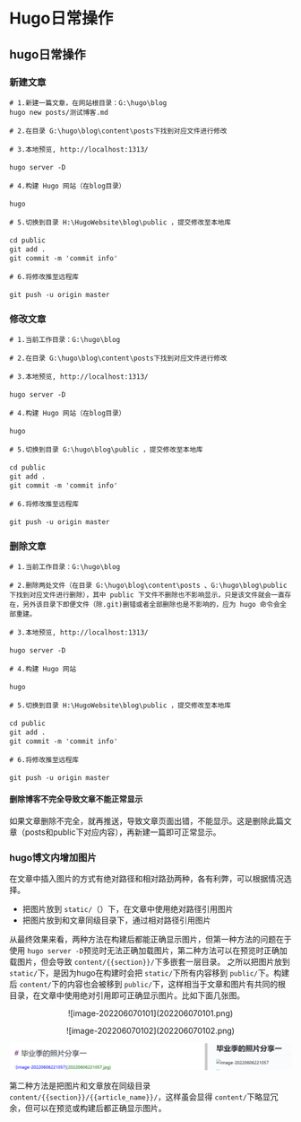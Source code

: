 # Hugo日常操作


## hugo日常操作

### 新建文章

```
# 1.新建一篇文章，在网站根目录：G:\hugo\blog
hugo new posts/测试博客.md

# 2.在目录 G:\hugo\blog\content\posts下找到对应文件进行修改

# 3.本地预览, http://localhost:1313/

hugo server -D

# 4.构建 Hugo 网站（在blog目录）

hugo

# 5.切换到目录 H:\HugoWebsite\blog\public ，提交修改至本地库

cd public
git add .
git commit -m 'commit info'

# 6.将修改推至远程库

git push -u origin master
```

### 修改文章

```
# 1.当前工作目录：G:\hugo\blog

# 2.在目录 G:\hugo\blog\content\posts下找到对应文件进行修改

# 3.本地预览, http://localhost:1313/ 

hugo server -D

# 4.构建 Hugo 网站（在blog目录）

hugo

# 5.切换到目录 G:\hugo\blog\public ，提交修改至本地库

cd public
git add .
git commit -m 'commit info'

# 6.将修改推至远程库

git push -u origin master
```

### 删除文章

```
# 1.当前工作目录：G:\hugo\blog

# 2.删除两处文件（在目录 G:\hugo\blog\content\posts 、G:\hugo\blog\public  下找到对应文件进行删除），其中 public 下文件不删除也不影响显示，只是该文件就会一直存在，另外该目录下即便文件（除.git)删错或者全部删除也是不影响的，应为 hugo 命令会全部重建。

# 3.本地预览, http://localhost:1313/ 

hugo server -D

# 4.构建 Hugo 网站

hugo

# 5.切换到目录 H:\HugoWebsite\blog\public ，提交修改至本地库

cd public
git add .
git commit -m 'commit info'

# 6.将修改推至远程库

git push -u origin master
```

#### 删除博客不完全导致文章不能正常显示

如果文章删除不完全，就再推送，导致文章页面出错，不能显示。这是删除此篇文章（posts和public下对应内容），再新建一篇即可正常显示。

### hugo博文内增加图片

在文章中插入图片的方式有绝对路径和相对路劲两种，各有利弊，可以根据情况选择。

* 把图片放到 `static/`（）下，在文章中使用绝对路径引用图片
* 把图片放到和文章同级目录下，通过相对路径引用图片

 从最终效果来看，两种方法在构建后都能正确显示图片，但第一种方法的问题在于使用 `hugo server -D`预览时无法正确加载图片，第二种方法可以在预览时正确加载图片，但会导致 `content/{{section}}/`下多嵌套一层目录。
  之所以把图片放到 `static/`下，是因为hugo在构建时会把 `static/`下所有内容移到 `public/`下。构建后 `content/`下的内容也会被移到 `public/`下，这样相当于文章和图片有共同的根目录，在文章中使用绝对引用即可正确显示图片。比如下面几张图。

<center><p> ![image-202206070101](202206070101.png)</p></center>

<center><p> ![image-202206070102](202206070102.png)</p></center>

  ![image-202206070103](202206070103.png)

第二种方法是把图片和文章放在同级目录 `content/{{section}}/{{article_name}}/`，这样虽会显得 `content/`下略显冗余，但可以在预览或构建后都正确显示图片。

<!--more-->


